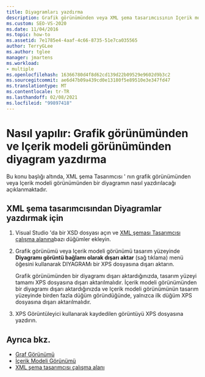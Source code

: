 ```yaml
---
title: Diyagramları yazdırma
description: Grafik görünümünden veya XML şema tasarımcısının Içerik modeli görünümünden diyagram yazdırmayı öğrenin.
ms.custom: SEO-VS-2020
ms.date: 11/04/2016
ms.topic: how-to
ms.assetid: 7e1785e4-4aaf-4c66-8735-51e7ca035565
author: TerryGLee
ms.author: tglee
manager: jmartens
ms.workload:
- multiple
ms.openlocfilehash: 16366780d4f8d62cd139d22b09529e9602d9b3c2
ms.sourcegitcommit: ae6d47b09a439cd0e13180f5e89510e3e347fd47
ms.translationtype: MT
ms.contentlocale: tr-TR
ms.lasthandoff: 02/08/2021
ms.locfileid: "99897418"
---
```

# <a name="how-to-print-diagrams-from-the-graph-view-and-the-content-model-view"></a>Nasıl yapılır: Grafik görünümünden ve Içerik modeli görünümünden diyagram yazdırma

Bu konu başlığı altında, XML şema Tasarımcısı ' nın grafik görünümünden veya Içerik modeli görünümünden bir diyagramın nasıl yazdırılacağı açıklanmaktadır.

## <a name="to-print-diagrams-from-the-xml-schema-designer"></a>XML şema tasarımcısından Diyagramlar yazdırmak için

1. Visual Studio 'da bir XSD dosyası açın ve [XML şeması Tasarımcısı çalışma alanına](../xml-tools/xml-schema-designer-workspace.md)bazı düğümler ekleyin.

2. Grafik görünümü veya Içerik modeli görünümü tasarım yüzeyinde **Diyagramı görüntü bağlamı olarak dışarı aktar** (sağ tıklama) menü öğesini kullanarak DIYAGRAMı bir XPS dosyasına dışarı aktarın.

     Grafik görünümünden bir diyagramı dışarı aktardığınızda, tasarım yüzeyi tamamı XPS dosyasına dışarı aktarılmalıdır. İçerik modeli görünümünden bir diyagramı dışarı aktardığınızda ve Içerik modeli görünümünün tasarım yüzeyinde birden fazla düğüm göründüğünde, yalnızca ilk düğüm XPS dosyasına dışarı aktarılmalıdır.

3. XPS Görüntüleyici kullanarak kaydedilen görüntüyü XPS dosyasına yazdırın.

## <a name="see-also"></a>Ayrıca bkz.

- [Graf Görünümü](../xml-tools/graph-view.md)
- [İçerik Modeli Görünümü](../xml-tools/content-model-view.md)
- [XML şema tasarımcısı çalışma alanı](../xml-tools/xml-schema-designer-workspace.md)
